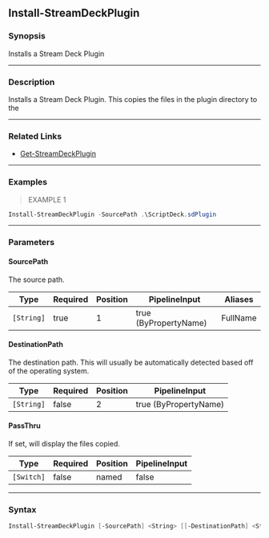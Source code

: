 Install-StreamDeckPlugin
------------------------

### Synopsis
Installs a Stream Deck Plugin

---

### Description

Installs a Stream Deck Plugin.  This copies the files in the plugin directory to the

---

### Related Links
* [Get-StreamDeckPlugin](Get-StreamDeckPlugin.md)

---

### Examples
> EXAMPLE 1

```PowerShell
Install-StreamDeckPlugin -SourcePath .\ScriptDeck.sdPlugin
```

---

### Parameters
#### **SourcePath**
The source path.

|Type      |Required|Position|PipelineInput        |Aliases |
|----------|--------|--------|---------------------|--------|
|`[String]`|true    |1       |true (ByPropertyName)|FullName|

#### **DestinationPath**
The destination path.  This will usually be automatically detected based off of the operating system.

|Type      |Required|Position|PipelineInput        |
|----------|--------|--------|---------------------|
|`[String]`|false   |2       |true (ByPropertyName)|

#### **PassThru**
If set, will display the files copied.

|Type      |Required|Position|PipelineInput|
|----------|--------|--------|-------------|
|`[Switch]`|false   |named   |false        |

---

### Syntax
```PowerShell
Install-StreamDeckPlugin [-SourcePath] <String> [[-DestinationPath] <String>] [-PassThru] [<CommonParameters>]
```
